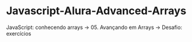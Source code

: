 # Javascript-Alura-Advanced-Arrays
JavaScript: conhecendo arrays -> 05. Avançando em Arrays -> Desafio: exercícios
